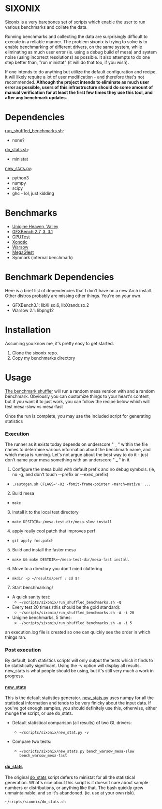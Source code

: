 SIXONIX
=======
Sixonix is a very barebones set of scripts which enable the user to run various
benchmarks and collate the data.

Running benchmarks and collecting the data are surprisingly difficult to execute
in a reliable manner. The problem sixonix is trying to solve is to enable
benchmarking of different drivers, on the same system, while eliminating as much
user error (ie. using a debug build of mesa) and system noise (using incorrect
resolutions) as possible. It also attempts to do one step better than,
"run ministat" (it will do that too, if you wish).

If one intends to do anything but utilize the default configuration and recipe,
it will likely require a lot of user modification - and therefore that's not
recommended. **Although the project intends to eliminate as much user error as
possible, users of this infrastructure should do some amount of manual
verification for at least the first few times they use this tool, and after any
benchmark updates.**

Dependencies
============

[run_shuffled_benchmarks.sh](run_shuffled_benchmarks.sh):
- none?

[do_stats.sh](do_stats.sh):
- ministat

[new_stats.py](new_stats.py):
- python3
- numpy
- scipy
- ghc - lol, just kidding

Benchmarks
==========
- [Unigine Heaven, Valley](http://unigine.com/)
- [GFXBench 2.7, 3, 3.1](https://gfxbench.com)
- [GPUTest](http://www.geeks3d.com/gputest/)
- [Xonotic](http://www.xonotic.org/)
- [Warsow](https://www.warsow.net/)
- [MegaGlest](http://megaglest.org/)
- Synmark (internal benchmark)

Benchmark Dependencies
======================
Here is a brief list of dependencies that I don't have on a new Arch install.
Other distros probably are missing other things. You're on your own.

- GFXBench3.1: libXi.so.6, libXrandr.so.2
- Warsow 2.1: libpng12

Installation
============
Assuming you know me, it's pretty easy to get started.

1. Clone the sixonix repo.
2. Copy my benchmarks directory

Usage
=====
[The benchmark shuffler](run_shuffled_benchmarks.sh) will run a random mesa
version with and a random benchmark. Obviously you can customize things to your
heart's content, but if you want it to just work, you can follow the recipe below
which will test mesa-slow vs mesa-fast

Once the run is complete, you may use the included script for generating
statistics

### Execution
The runner as it exists today depends on underscore " _ " within the file names to
determine various information about the benchmark name, and which mesa is
running. Let's not argue about the best way to do it - just don't name your mesa
something with an underscore " _ " in it.

1. Configure the mesa build with default prefix and no debug symbols.
(ie, no -g, and don't touch --prefix or --exec_prefix)
  - `./autogen.sh CFLAGS='-O2 -fomit-frame-pointer -march=native' ...`
2. Build mesa
  - `make`

3. Install it to the local test directory
  - `make DESTDIR=~/mesa-test-dir/mesa-slow install`

4. apply really cool patch that improves perf
  - `git apply foo.patch`

5. Build and install the faster mesa
  - `make && make DESTDIR=~/mesa-test-dir/mesa-fast install`

6. Move to a directory you don't mind cluttering
  - `mkdir -p ~/results/perf ; cd $!`

7. Start benchmarking!
  - A quick sanity test:
      -  `~/scripts/sixonix/run_shuffled_benchmarks.sh -Q`
  - Every test 20 times (this should be the gold standard):
      -  `~/scripts/sixonix/run_shuffled_benchmarks.sh -A -i 20`
  - Unigine benchmarks, 5 times:
      -  `~/scripts/sixonix/run_shuffled_benchmarks.sh -u -i 5`

an execution.log file is created so one can quickly see the order in which
things ran.

### Post execution
By default, both statistics scripts will only output the tests which it finds to
be statistically significant. Using the -v option will display all results.
new_stats is what people should be using, but it's still very much a work in
progress.

#### [new_stats](new_stats.py)
This is the default statistics generator. [new_stats.py](new_stats.py) uses
numpy for all the statistical information and tends to be very finicky about the
input data. If you've got enough samples, you should definitely use this,
otherwise, either munge the script, or use do_stats.

- Default statistical comparison (all results) of two GL drivers:
  -  `~/scripts/sixonix/new_stat.py -v`

- Compare two tests:
  -  `~/scricts/sixonix/new_stats.py bench_warsow_mesa-slow bench_warsow_mesa-fast`

#### [do_stats](do_stats.sh)
The original [do_stats](do_stats.sh) script defers to ministat for all the
statistical generation. What's nice about this script is it doesn't care about
sample numbers or distributions, or anything like that. The bash quickly grew
unmaintainable, and so it's abandoned. (ie. use at your own risk).

`~/sripts/sixonix/do_stats.sh`
